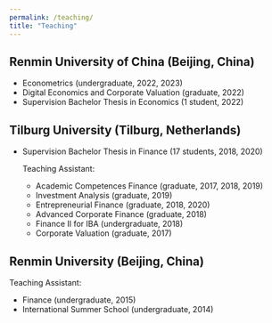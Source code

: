 ```yaml
---
permalink: /teaching/
title: "Teaching"
---
```


## Renmin University of China (Beijing, China)
- Econometrics (undergraduate, 2022, 2023)
- Digital Economics and Corporate Valuation (graduate, 2022)
- Supervision Bachelor Thesis in Economics (1 student, 2022)     

## Tilburg University (Tilburg, Netherlands)
- Supervision Bachelor Thesis in Finance (17 students,  2018, 2020)

   Teaching Assistant:<br/>
  -  Academic Competences Finance (graduate, 2017, 2018, 2019)
  -  Investment Analysis (graduate, 2019)
  -  Entrepreneurial Finance (graduate, 2018, 2020)
  -  Advanced Corporate Finance (graduate, 2018)
  -  Finance II for IBA (undergraduate, 2018) 
  -  Corporate Valuation (graduate, 2017)
  
## Renmin University (Beijing, China)
   Teaching Assistant:<br/>
  -  Finance (undergraduate, 2015)
  -  International Summer School (undergraduate, 2014)

   
 

